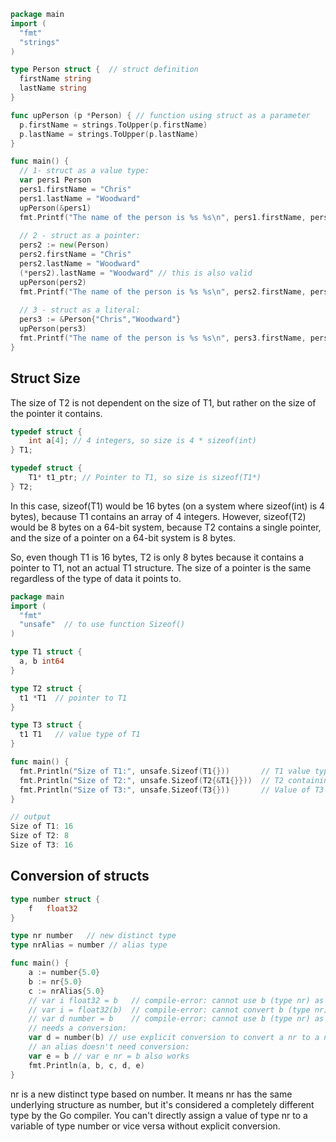 ```go
package main
import (
  "fmt"
  "strings"
)

type Person struct {  // struct definition
  firstName string
  lastName string
}

func upPerson (p *Person) { // function using struct as a parameter
  p.firstName = strings.ToUpper(p.firstName)
  p.lastName = strings.ToUpper(p.lastName)
}

func main() {
  // 1- struct as a value type:
  var pers1 Person
  pers1.firstName = "Chris"
  pers1.lastName = "Woodward"
  upPerson(&pers1)
  fmt.Printf("The name of the person is %s %s\n", pers1.firstName, pers1.lastName)
  
  // 2 - struct as a pointer:
  pers2 := new(Person)
  pers2.firstName = "Chris"
  pers2.lastName = "Woodward"
  (*pers2).lastName = "Woodward" // this is also valid
  upPerson(pers2)
  fmt.Printf("The name of the person is %s %s\n", pers2.firstName, pers2.lastName)
  
  // 3 - struct as a literal:
  pers3 := &Person{"Chris","Woodward"}
  upPerson(pers3)
  fmt.Printf("The name of the person is %s %s\n", pers3.firstName, pers3.lastName)
}
```

## Struct Size

The size of T2 is not dependent on the size of T1, but rather on the size of the pointer it contains.

```c
typedef struct {
    int a[4]; // 4 integers, so size is 4 * sizeof(int)
} T1;

typedef struct {
    T1* t1_ptr; // Pointer to T1, so size is sizeof(T1*)
} T2;
```

In this case, sizeof(T1) would be 16 bytes (on a system where sizeof(int) is 4 bytes), because T1 contains an array of 4 integers. However, sizeof(T2) would be 8 bytes on a 64-bit system, because T2 contains a single pointer, and the size of a pointer on a 64-bit system is 8 bytes.

So, even though T1 is 16 bytes, T2 is only 8 bytes because it contains a pointer to T1, not an actual T1 structure. The size of a pointer is the same regardless of the type of data it points to.

```go
package main
import (
  "fmt"
  "unsafe"  // to use function Sizeof()
)

type T1 struct {  
  a, b int64
}

type T2 struct {
  t1 *T1  // pointer to T1
}

type T3 struct {
  t1 T1   // value type of T1
}

func main() {
  fmt.Println("Size of T1:", unsafe.Sizeof(T1{}))       // T1 value type
  fmt.Println("Size of T2:", unsafe.Sizeof(T2{&T1{}}))  // T2 containing pointer to T1
  fmt.Println("Size of T3:", unsafe.Sizeof(T3{}))       // Value of T3
}

// output
Size of T1: 16
Size of T2: 8
Size of T3: 16
```

## Conversion of structs

```go
type number struct {
	f	float32
}

type nr number   // new distinct type
type nrAlias = number // alias type

func main() {
    a := number{5.0}
    b := nr{5.0}
    c := nrAlias{5.0}
    // var i float32 = b   // compile-error: cannot use b (type nr) as type float32 in assignment
    // var i = float32(b)  // compile-error: cannot convert b (type nr) to type float32
    // var d number = b    // compile-error: cannot use b (type nr) as type number in assignment
    // needs a conversion:
    var d = number(b) // use explicit conversion to convert a nr to a number.
    // an alias doesn't need conversion:
    var e = b // var e nr = b also works
    fmt.Println(a, b, c, d, e)
}
```

nr is a new distinct type based on number. It means nr has the same underlying structure as number, but it's considered a completely different type by the Go compiler. You can't directly assign a value of type nr to a variable of type number or vice versa without explicit conversion.
